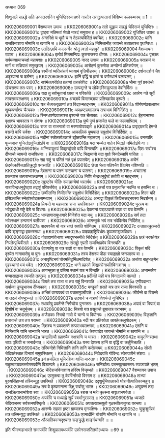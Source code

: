 अध्यायः 069

शिशुपाले सन्नद्धे सति उत्पातदर्शनेन युधिष्ठिरस्य प्रश्ने नारदेन तत्तदुत्पातानां विशिष्य फलकथनम् ॥ 1 ॥

KK0206069001	वैशम्पायन उवाच ॥
KK0206069001a	ततो युद्धाय सन्नद्धं चेदिराजं युधिष्ठिरः ।
KK0206069001c	दृष्ट्वा मतिमतां श्रेष्ठो नारदं समुवाच ह ॥
KK0206069002	युधिष्ठिर उवाच ॥
KK0206069002a	अन्तरिक्षे च भूमौ च न तेऽस्त्यविदितं क्वचित् ।
KK0206069002c	यानि राजविनाशाय भौमानि च खगानि च ॥
KK0206069003a	निमित्तानीह जायन्ते उत्पाताश्च पृथग्विधाः ।
KK0206069003c	एतदित्छामि कार्त्स्न्येन श्रोतुं त्वत्तो महामुने ॥
KK0206069004	वैशम्पायन उवाच ।
KK0206069004a	इत्येवं मितमान्विप्रः कुरुराजस्य धीमतः ।
KK0206069004c	पृच्छतः सर्वमव्यग्रमाचचक्षे महायशाः ॥
KK0206069005	नारद उवाच ॥
KK0206069005a	पराक्रमं च मार्गं च सन्निपातं समुच्छ्रयम् ।
KK0206069005c	आरोहणं कुरुश्रेष्ठ अन्योन्यं प्रतिसर्पणम् ॥
KK0206069006a	रश्मीनां व्यतिसंसर्गं व्यायामं वृत्तिपीडनम् ।
KK0206069006c	दर्शनादर्शनं चैव अदृश्यानां च दर्शनम् ॥
KK0206069007a	हानिं वृद्धिं च ह्रासं च वर्णस्थानं बलाबलम् ।
KK0206069007c	सर्वमेतत्परीक्षेत ग्रहाणां ग्रहकोविदः ॥
KK0206069008a	भौमाः पूर्वं प्रवर्तन्ते खेचराश्च ततः परम् ।
KK0206069008c	उत्पद्यन्ते च लोकेऽस्मिन्नुत्पाता देवनिर्मिताः ॥
KK0206069009a	यदा तु सर्वभूतानां छाया न परिवर्तते ।
KK0206069009c	अपरेण गते सूर्ये तत्पराभवलक्षणम् ॥
KK0206069010a	अच्छाये विमलच्छाया प्रतिच्छायेव दृश्यते ।
KK0206069010c	यत्र चैत्यकवृक्षाणां तत्र विद्यान्महद्भयम् ॥
KK0206069011a	शीर्णपर्णप्रवालाश्च शुष्कपर्णाश्च चैत्यकाः ।
KK0206069011c	अपभ्रष्टप्रवालाश्च तत्राभावं विनिर्दिशेत् ॥
KK0206069012a	स्निग्धपर्णप्रवालाश्च दृश्यन्ते यत्र चैत्यकाः ।
KK0206069012c	ईहमानाश्च वृक्षाश्च भावस्तत्र न संशयः ॥
KK0206069013a	पुष्पे पुष्पं प्रजायेत फले वा फलमाश्रितम् ।
KK0206069013c	राजा वा राजमात्रो वा मरणायोपपद्यते ॥
KK0206069014a	प्रावृट्छरदि हेमन्ते वसन्ते वापि सर्वशः ।
KK0206069014c	आकालिकं पुष्पफलं राष्ट्रक्षोभं विनिर्दिशेत् ॥
KK0206069015a	नदीनां स्त्रोतसोऽकाले द्योतयन्ति महाभयम् ।
KK0206069015c	वनस्पतिः पूज्यमानः पूजितोऽपूजितोऽपि वा ॥
KK0206069016a	यदा भज्येत वातेन भिद्यते नमितोऽपि वा ।
KK0206069016c	अग्निवायुभयं विद्याच्छ्रेष्ठो वापि विनश्यति ॥
KK0206069017a	दिशः सर्वाश्च दीप्यन्ते जायन्ते राजविभ्रमाः ।
KK0206069017c	भिद्यमानो यदा वृक्षो निनदेच्चापि पातितः ।
KK0206069017e	सह राष्ट्रं च पतितं नतं वृक्षं प्रपातयेत् ॥
KK0206069018a	अथैनं छेदयेत्कश्चित्प्रतिक्रुद्धो वनस्पतिः ।
KK0206069018c	छेत्ता भेत्ता पतिश्चैव क्षिप्रमेव नशिष्यति ॥
KK0206069019a	देवतानां च पतनं मण्टपानां च पातनम् ।
KK0206069019c	अचलानां प्रकम्पश्च तत्पराभवलक्षणम् ॥
KK0206069020a	निशि चेन्द्रधनुर्दृष्टं ततोपि च महद्भयम् ।
KK0206069020c	तद्द्रष्टरेव भीतिः स्यान्नान्येषां भरतर्षभ ॥
KK0206069021ac	रात्राविन्द्रधनुर्दृष्ट्वा तद्राष्ट्रं परिवर्जयेत् ॥
KK0206069022a	अर्चा यत्र प्रनृत्यन्ति नदन्ति च हसन्ति च ।
KK0206069022c	उन्मीलन्ति निमीलन्ति राष्ट्रक्षोभं विनिर्दिशेत् ॥
KK0206069023a	शिला यदि प्रसिञ्चन्ति स्नेहांश्चोदकसम्भवान् ।
KK0206069023c	अन्यद्वा विकृतं किञ्चित्तद्भयस्य निदर्शनम् ॥
KK0206069024a	म्रियन्ते वा महामात्रा राजा सपरिवारकः ।
KK0206069024c	पुरस्य वा भवेद्व्याधी राष्ट्रे देशे च विभ्रमाः ॥
KK0206069025a	देवतानां यदाऽऽवासे राज्ञां वा यत्र वेश्मनि ।
KK0206069025c	भाण्डागारायुधागारे निविशेत यदा मधु ॥
KK0206069026a	सर्वं तदा भवेत्स्थानं हन्यमानं बलीयसा ।
KK0206069026c	आगन्तुकं भयं तत्र भवेदित्येव निर्दिशेत् ॥
KK0206069027a	पादपश्चैव यो यत्र रक्तं स्रवति शोणितम् ।
KK0206069027c	दन्ताग्रात्कुञ्जरो वापि शृङ्गाद्वा वृषभस्तथा ॥
KK0206069028a	पादपाद्राष्ट्रिविभ्रंशः कुञ्जराद्राजविभ्रमः ।
KK0206069028c	गोब्राह्मणविनाशः स्याद्वृषभस्येति निर्दिशेत् ॥
KK0206069029a	छत्रं नरपतेर्यत्र निपतेत्पृथिवीतले ।
KK0206069029c	सराष्ट्रो नृपती राजन्क्षिप्रमेव विनश्यति ॥
KK0206069030a	देवागारेषु वा यत्र राज्ञो वा यत्र वेश्मनि ।
KK0206069030c	विकृतं यदि दृश्येत नागावासेषु वा पुनः ॥
KK0206069031a	तस्य देशस्य पीडा स्याद्राज्ञो जनपदस्य वा ।
KK0206069031c	अनावृष्टिभयं घोरमतिदुर्भिक्षमादिशेत् ॥
KK0206069032a	अर्चाया बाहुभङ्गेन गृहस्थानां भयं भवेत् ।
KK0206069032c	भग्ने प्रहरणे विद्यात्सेनापतिविनाशनम् ॥
KK0206069033a	आगन्तुका तु प्रतिमा स्थानं यत्र न विन्दति ।
KK0206069033c	अभ्यन्तरेण षण्मासाद्राजा त्यजति तत्पुरम् ॥
KK0206069034a	प्रदीर्यते मही यत्र विनदत्यपि पात्यते ।
KK0206069034c	म्रियते तत्र राजा च तत्र राष्ट्रं विनश्यति ॥
KK0206069035a	एणीपदान्वा सर्पान्वा डुण्डुभानथ दीप्यकान् ।
KK0206069035c	मण्डूको ग्रसते यत्र तत्र राजा विनश्यति ॥
KK0206069036a	अभिन्नं वाप्यपक्वं वा यत्रान्नमुपचीयते ।
KK0206069036c	जीर्यन्ते वा म्रियन्ते वा तदन्नं नोपभुञ्जते ॥
KK0206069037a	उदपाने च यत्रापो विवर्धन्ते युधिष्ठिर ।
KK0206069037c	स्थावरेषु प्रवर्तन्ते निर्गच्छेन्न पुनस्ततः ॥
KK0206069038a	अपादं वा त्रिपादं वा द्विशीर्षं वा चतुर्भुजम् ।
KK0206069038c	स्त्रियो यत्र प्रसूयन्ते ब्रूयात्तत्र पराभवम् ॥
KK0206069039a	अजैडकाः स्त्रियो गावो ये चान्ये च वियोनयः ।
KK0206069039c	विकृतानि प्रजायन्ते तत्र तत्र पराभवः ॥
KK0206069040a	नदी यत्र प्रतिस्रोता आवहेत्कलुषोदकम् ।
KK0206069040c	दिशश्च न प्रकाशन्ते तत्पराभवलक्षणम् ॥
KK0206069041a	एतानि च निमित्तानि यानि चान्यानि भारत ।
KK0206069041c	केशवादेव जायन्ते भौमानि च खगानि च ॥
KK0206069042a	चन्द्रादित्यौ ग्रहाश्चैव नक्षत्राणि च भारत ।
KK0206069042c	वायुरग्निस्तथा चापः पृथिवी च जनार्दनात् ॥
KK0206069043a	यस्य देशस्य हानिं वा वृद्धिं वा कर्तुमिच्छति ।
KK0206069043c	तस्मिन्देशे निमित्तानि तानि तानि करोत्ययम् ॥
KK0206069044a	सोसौ चेदिपतेस्तात विनाशं समुपस्थितम् ।
KK0206069044c	निवेदयति गोविन्दः स्वैरुपायैर्न संशयः ॥
KK0206069045a	इयं प्रचलिता भूमिरशिवा वान्ति मारुताः ।
KK0206069045c	राहुश्चाप्यपतत्सोममपर्वणि विशाम्पते ॥
KK0206069046a	सनिर्घाताः पतन्त्युल्कास्तमः सञ्जायते भृशम् ।
KK0206069046c	चेदिराजविनाशाय हरिरेष विजृम्भते ॥
KK0206069047	वैशम्पायन उवाच ॥
KK0206069047ac	एवमुक्त्वा तु देवर्षिर्नारदो विरराम ह ॥
KK0206069048a	ताभ्यां पुरुषसिंहाभ्यां तस्मिन्युद्ध उपस्थिते ।
KK0206069048c	ददृशुर्भूमिपालास्ते घोरानौत्पातिकान्बहून् ॥
KK0206069049a	तत्र वै दृश्यमानानां दिक्षु सर्वासु भारत ।
KK0206069049c	अश्रूयन्त तदा राजञ्छिवानामशिवा रवाः ॥
KK0206069050a	ररास च मही कृत्स्ना सवृक्षवनपर्वता ।
KK0206069050c	अपर्वणि च मध्याह्ने सूर्यं स्वर्भानुरग्रसत् ॥
KK0206069051a	ध्वजाग्रे चेदिराजस्य सर्वरत्नपरिष्कृते ।
KK0206069051c	अपतत्खाच्च्युतो गृध्रस्तीक्ष्णतुण्डः परन्तप ॥
KK0206069052a	आरण्यैः सहसा हृष्टा ग्राम्याश्च मृगपक्षिणः ।
KK0206069052c	चुक्रुशुर्भैरवं तत्र तस्मिन्युद्ध उपस्थिते ॥
KK0206069053a	एवमादीनि घोराणि भौमानि च खगानि च ।
KK0206069053c	औत्पातिकान्यदृश्यन्त सङ्क्रुद्धे शार्ङ्गधन्वनि ॥ ॥

इति श्रीमन्महाभारते सभापर्वणि शिशुपालवधपर्वणि एकोनसप्ततितमोऽध्यायः ॥ 69 ॥
